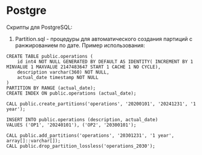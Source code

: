 # Postgre
Скрипты для PostgreSQL:

1. Partition.sql - процедуры для автоматического создания партиций с ранжированием по дате. Пример использования:
```   
CREATE TABLE public.operations (
	id int4 NOT NULL GENERATED BY DEFAULT AS IDENTITY( INCREMENT BY 1 MINVALUE 1 MAXVALUE 2147483647 START 1 CACHE 1 NO CYCLE),
	description varchar(360) NOT NULL,
	actual_date timestamp NOT NULL
)
PARTITION BY RANGE (actual_date);
CREATE INDEX ON public.operations (actual_date);

CALL public.create_partitions('operations', '20200101', '20241231', '1 year');

INSERT INTO public.operations (description, actual_date)
VALUES ('OP1', '20240101'), ('OP2', '20300101');

CALL public.add_partitions('operations', '20301231', '1 year', array[]::varchar[]);
CALL public.drop_partition_lossless('operations_2030');
```
